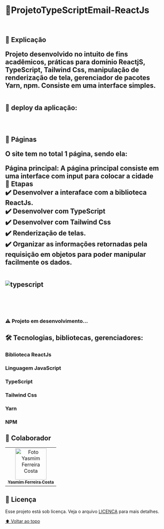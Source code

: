 # 📑ProjetoTypeScriptEmail-ReactJs

  <br><h2>📄 Explicação

Projeto desenvolvido no intuito de fins acadêmicos, práticas para domínio ReactjS, TypeScript, Tailwind Css,
manipulação de renderização de tela, gerenciador de pacotes Yarn, npm. Consiste em uma interface simples.
  
 <br> 🚀 deploy da aplicação: 


<br><h2>📁 Páginas
<p>O site tem no total 1 página, sendo ela:
<p>Página principal: A página principal consiste em uma interface com input para colocar a cidade
<br>🎯 Etapas
<br>✔️ Desenvolver a interaface com a biblioteca ReactJs.
<br>✔️ Desenvolver com TypeScript
<br>✔️ Desenvolver com Tailwind Css
<br>✔️ Renderização de telas.
<br>✔️ Organizar as informações retornadas pela requisição em objetos para poder manipular facilmente os dados.
<br>
  <br>

  
  ![typescript](https://user-images.githubusercontent.com/97356148/195729019-1df3e09c-8404-43a0-91ae-d7eeafe76c8f.png)

  <br>
  <br><h3>⚠ Projeto em desenvolvimento...


<h2>🛠 Tecnologias, bibliotecas, gerenciadores:
<br><h3>Biblioteca ReactJs
<br><h3>Linguagem JavaScript
<br><h3> TypeScript
<br><h3>Tailwind Css
<br><h3>Yarn
<br><h3>NPM


## 🤝 Colaborador

<table>
  <tr>
    <td align="center">
      <a href="#">
        <img src="https://user-images.githubusercontent.com/97356148/192656802-5a792531-2020-4d55-a5bb-11ac8cee1bb1.JPG" width="100px;" alt="Foto Yasmim Ferreira Costa"/><br>
        <sub>
          <b>Yasmim Ferreira Costa</b>
        </sub>
      </a>
    </td>
  </tr>
</table>


## 📝 Licença

Esse projeto está sob licença. Veja o arquivo [LICENÇA](LICENSE.md) para mais detalhes.

[⬆ Voltar ao topo](#ProjetoTypeScriptEmail-ReactJs)<br>



